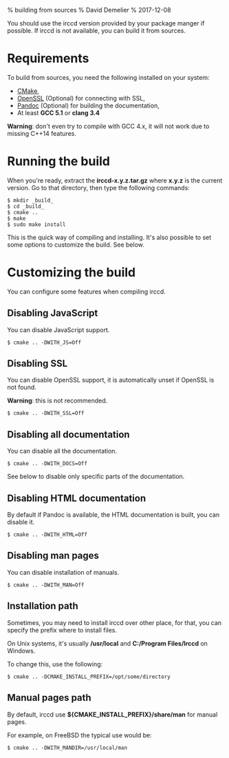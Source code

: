 % building from sources
% David Demelier
% 2017-12-08

You should use the irccd version provided by your package manger if possible. If
irccd is not available, you can build it from sources.

# Requirements

To build from sources, you need the following installed on your system:

  - [CMake](http://www.cmake.org),
  - [OpenSSL](https://www.openssl.org) (Optional) for connecting with SSL,
  - [Pandoc](http://pandoc.org) (Optional) for building the documentation,
  - At least **GCC 5.1** or **clang 3.4**

**Warning**: don't even try to compile with GCC 4.x, it will not work due to
             missing C++14 features.

# Running the build

When you're ready, extract the **irccd-x.y.z.tar.gz** where **x.y.z** is the
current version. Go to that directory, then type the following commands:

    $ mkdir _build_
    $ cd _build_
    $ cmake ..
    $ make
    $ sudo make install

This is the quick way of compiling and installing. It's also possible to set
some options to customize the build. See below.

# Customizing the build

You can configure some features when compiling irccd.

## Disabling JavaScript

You can disable JavaScript support.

    $ cmake .. -DWITH_JS=Off

## Disabling SSL

You can disable OpenSSL support, it is automatically unset if OpenSSL is not
found.

**Warning**: this is not recommended.

    $ cmake .. -DWITH_SSL=Off

## Disabling all documentation

You can disable all the documentation.

    $ cmake .. -DWITH_DOCS=Off

See below to disable only specific parts of the documentation.

## Disabling HTML documentation

By default if Pandoc is available, the HTML documentation is built, you can
disable it.

    $ cmake .. -DWITH_HTML=Off

## Disabling man pages

You can disable installation of manuals.

    $ cmake .. -DWITH_MAN=Off

## Installation path

Sometimes, you may need to install irccd over other place, for that, you can
specify the prefix where to install files.

On Unix systems, it's usually **/usr/local** and **C:/Program Files/Irccd** on
Windows.

To change this, use the following:

    $ cmake .. -DCMAKE_INSTALL_PREFIX=/opt/some/directory

## Manual pages path

By default, irccd use **${CMAKE_INSTALL_PREFIX}/share/man** for manual pages.

For example, on FreeBSD the typical use would be:

    $ cmake .. -DWITH_MANDIR=/usr/local/man
